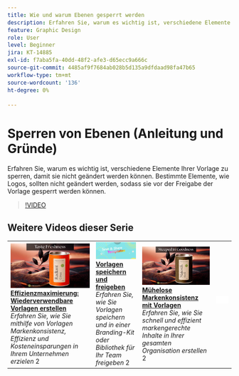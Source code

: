 ```yaml
---
title: Wie und warum Ebenen gesperrt werden
description: Erfahren Sie, warum es wichtig ist, verschiedene Elemente Ihrer Vorlage zu sperren, damit sie nicht geändert werden können
feature: Graphic Design
role: User
level: Beginner
jira: KT-14885
exl-id: f7aba5fa-40dd-48f2-afe3-d65ecc9a666c
source-git-commit: 4485af9f7684ab028b5d135a9dfdaad98fa47b65
workflow-type: tm+mt
source-wordcount: '136'
ht-degree: 0%

---
```


# Sperren von Ebenen (Anleitung und Gründe)

Erfahren Sie, warum es wichtig ist, verschiedene Elemente Ihrer Vorlage zu sperren, damit sie nicht geändert werden können. Bestimmte Elemente, wie Logos, sollten nicht geändert werden, sodass sie vor der Freigabe der Vorlage gesperrt werden können.

>[!VIDEO](https://video.tv.adobe.com/v/3427095?quality=12&learn=on&hidetitle=true)

## Weitere Videos dieser Serie

<table style="table-layout:fixed">
<tr>
   <td>
         <a href="create-templates.md">
            <img alt="Maximieren Sie die Effizienz: Erstellen Sie wiederverwendbare Vorlagen" src="assets/create-template.png" />
         </a>
         <div>
         <a href="create-templates.md"><strong>Effizienzmaximierung: Wiederverwendbare Vorlagen erstellen</strong></a>
         </div>
         <em>Erfahren Sie, wie Sie mithilfe von Vorlagen Markenkonsistenz, Effizienz und Kosteneinsparungen in Ihrem Unternehmen erzielen</em>
         2<br>
   </td>
   <td>
         <a href="share-templates.md">
            <img alt="Vorlagen speichern und freigeben" src="assets/share-templates.png" />
         </a>
         <div>
         <a href="share-templates.md"><strong>Vorlagen speichern und freigeben</strong></a>
         </div>
         <em>Erfahren Sie, wie Sie Vorlagen speichern und in einer Branding-Kit oder Bibliothek für Ihr Team freigeben</em>
         2<br>
   </td>
   <td>
         <a href="use-templates.md">
            <img alt="Einfache Markenkonsistenz mit Vorlagen." src="assets/use-templates.png" />
         </a>
         <div>
         <a href="use-templates.md"><strong>Mühelose Markenkonsistenz mit Vorlagen</strong></a>
         </div>
         <em>Erfahren Sie, wie Sie schnell und effizient markengerechte Inhalte in Ihrer gesamten Organisation erstellen</em>
         2<br>
   </td>
   <td>
      <img alt="Spacer" src="../assets/Whitespacer.png" />
      <div>
      <br>
   </td>
</tr>
</table>
